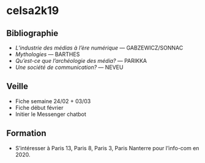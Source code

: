 # celsa2k19

## Bibliographie
* _L’industrie des médias à l’ère numérique_ — GABZEWICZ/SONNAC
* _Mythologies_ — BARTHES
* _Qu’est-ce que l’archéologie des média?_ — PARIKKA
* _Une société de communication?_ — NEVEU

## Veille
* Fiche semaine 24/02 + 03/03
* Fiche début février
* Initier le Messenger chatbot

## Formation
* S’intéresser à Paris 13, Paris 8, Paris 3, Paris Nanterre pour l’info-com en 2020.